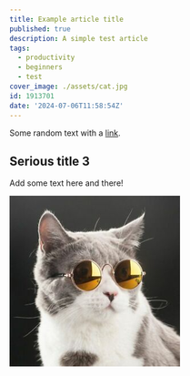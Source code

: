 ```yaml
---
title: Example article title
published: true
description: A simple test article
tags:
  - productivity
  - beginners
  - test
cover_image: ./assets/cat.jpg
id: 1913701
date: '2024-07-06T11:58:54Z'
---
```


Some random text with a [link](https://code.visualstudio.com).

## Serious title 3

Add some text here and there!

![and some pictures too](./assets/cat.jpg)
